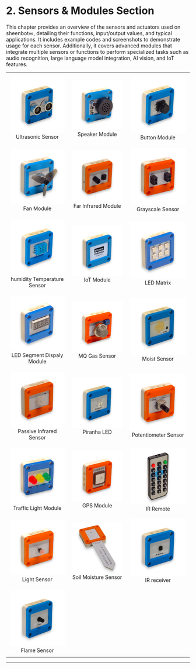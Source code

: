 # 2. Sensors & Modules Section

This chapter provides an overview of the sensors and actuators used on sheenbot∞, detailing their functions, input/output values, and typical applications. It includes example codes and screenshots to demonstrate usage for each sensor. Additionally, it covers advanced modules that integrate multiple sensors or functions to perform specialized tasks such as audio recognition, large language model integration, AI vision, and IoT features.

<table style="width: 100%; border-collapse: collapse; text-align: center;">
  <tbody>
    <tr>
      <td style="padding: 10px;">
        <img src="https://github.com/LovejoyMhishi/sheenbot-manual/raw/main/images/a.png" alt="a.png" width="220" /><br />
        Ultrasonic Sensor
      </td>
      <td style="padding: 10px;">
        <img src="https://github.com/LovejoyMhishi/sheenbot-manual/raw/main/images/b.png" alt="b.png" width="220" /><br />
        Speaker Module
      </td>
      <td style="padding: 10px;">
        <img src="https://github.com/LovejoyMhishi/sheenbot-manual/raw/main/images/c.png" alt="c.png" width="220" /><br />
        Button Module
      </td>
    </tr>
    <tr>
      <td style="padding: 10px;">
        <img src="https://github.com/LovejoyMhishi/sheenbot-manual/raw/main/images/d.png" alt="d.png" width="220" /><br />
        Fan Module
      </td>
      <td style="padding: 10px;">
        <img src="https://github.com/LovejoyMhishi/sheenbot-manual/raw/main/images/e.png" alt="e.png" width="220" /><br />
        Far Infrared Module
      </td>
      <td style="padding: 10px;">
        <img src="https://github.com/LovejoyMhishi/sheenbot-manual/raw/main/images/Grayscale.png" alt="Grayscale.png" width="220" /><br />
        Grayscale Sensor
      </td>
    </tr>
    <tr>
      <td style="padding: 10px;">
        <img src="https://github.com/LovejoyMhishi/sheenbot-manual/raw/main/images/humid.png" alt="humid.png" width="220" /><br />
        humidity Temperature Sensor
      </td>
      <td style="padding: 10px;">
        <img src="https://github.com/LovejoyMhishi/sheenbot-manual/raw/main/images/IoTModule.png" alt="IoTModule.png" width="220" /><br />
        IoT Module
      </td>
      <td style="padding: 10px;">
        <img src="https://github.com/LovejoyMhishi/sheenbot-manual/raw/main/images/LEDMatrix.png" alt="LEDMatrix.png" width="220" /><br />
        LED Matrix
      </td>
    </tr>
    <tr>
      <td style="padding: 10px;">
        <img src="https://github.com/LovejoyMhishi/sheenbot-manual/raw/main/images/LEDModule.png" alt="LEDModule.png" width="220" /><br />
        LED Segment Dispaly Module
      </td>
      <td style="padding: 10px;">
        <img src="https://github.com/LovejoyMhishi/sheenbot-manual/raw/main/images/MQSensor.png" alt="MQSensor.png" width="220" /><br />
        MQ Gas Sensor
      </td>
      <td style="padding: 10px;">
        <img src="https://github.com/LovejoyMhishi/sheenbot-manual/raw/main/images/MoistSensor.png" alt="MoistSensor.png" width="220" /><br />
        Moist Sensor
      </td>
    </tr>
    <tr>
      <td style="padding: 10px;">
        <img src="https://github.com/LovejoyMhishi/sheenbot-manual/raw/main/images/PassivSensor.png" alt="PassivSensor.png" width="220" /><br />
        Passive Infrared Sensor
      </td>
      <td style="padding: 10px;">
        <img src="https://github.com/LovejoyMhishi/sheenbot-manual/raw/main/images/Piranha.png" alt="Piranha.png" width="220" /><br />
        Piranha LED
      </td>
      <td style="padding: 10px;">
        <img src="https://github.com/LovejoyMhishi/sheenbot-manual/raw/main/images/PotentiometerSensor.png" alt="PotentiometerSensor.png" width="220" /><br />
        Potentiometer Sensor
      </td>
    </tr>
    <tr>
      <td style="padding: 10px;">
        <img src="https://github.com/LovejoyMhishi/sheenbot-manual/raw/main/images/RGB.png" alt="RGB.png" width="220" /><br />
        Traffic Light Module
      </td>
      <td style="padding: 10px;">
        <img src="https://github.com/LovejoyMhishi/sheenbot-manual/raw/main/images/Receiver.png" alt="Receiver.png" width="220" /><br />
        GPS Module
      </td>
      <td style="padding: 10px;">
        <img src="https://github.com/LovejoyMhishi/sheenbot-manual/raw/main/images/Remote.png" alt="Remote.png" width="220" /><br />
        IR Remote
      </td>
    </tr>
    <tr>
      <td style="padding: 10px;">
        <img src="https://github.com/LovejoyMhishi/sheenbot-manual/raw/main/images/Sensor.png" alt="Sensor.png" width="220" /><br />
        Light Sensor
      </td>
      <td style="padding: 10px;">
        <img src="https://github.com/LovejoyMhishi/sheenbot-manual/raw/main/images/Soil.png" alt="Soil.png" width="220" /><br />
        Soil Moisture Sensor
      </td>
      <td style="padding: 10px;">
        <img src="https://github.com/LovejoyMhishi/sheenbot-manual/raw/main/images/receiver.png" alt="ultrasonic.png" width="220" /><br />
        IR receiver
      </td>
    </tr>
      <td style="padding: 10px;">
        <img src="https://github.com/LovejoyMhishi/sheenbot-manual/raw/main/images/Flame.png" alt="ultrasonic.png" width="220" /><br />
        Flame Sensor
      </td>
  </tbody>
</table>

---